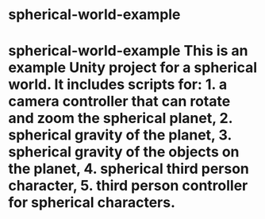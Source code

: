 # spherical-world-example
# spherical-world-example This is an example Unity project for a spherical world.  It includes scripts for: 1. a camera controller that can rotate and zoom the spherical planet,  2. spherical gravity of the planet, 3. spherical gravity of the objects on the planet,  4. spherical third person character,  5. third person controller for spherical characters.
